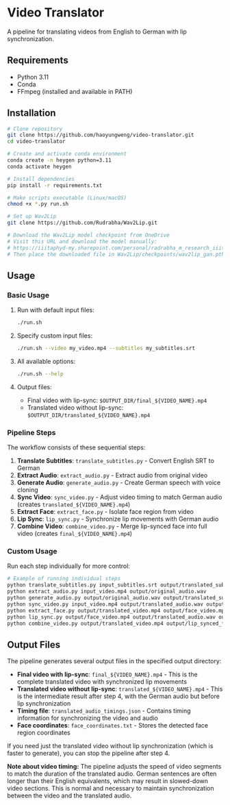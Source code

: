 # Video Translator

A pipeline for translating videos from English to German with lip synchronization.

## Requirements

- Python 3.11
- Conda
- FFmpeg (installed and available in PATH)

## Installation

```bash
# Clone repository
git clone https://github.com/haoyungweng/video-translator.git
cd video-translator

# Create and activate conda environment
conda create -n heygen python=3.11
conda activate heygen

# Install dependencies
pip install -r requirements.txt

# Make scripts executable (Linux/macOS)
chmod +x *.py run.sh

# Set up Wav2Lip
git clone https://github.com/Rudrabha/Wav2Lip.git

# Download the Wav2Lip model checkpoint from OneDrive
# Visit this URL and download the model manually:
# https://iiitaphyd-my.sharepoint.com/personal/radrabha_m_research_iiit_ac_in/_layouts/15/embed.aspx?UniqueId=b6edc8d8-8065-4c0a-aac5-68114517a4bb
# Then place the downloaded file in Wav2Lip/checkpoints/wav2lip_gan.pth
```

## Usage

### Basic Usage

1. Run with default input files:
   ```bash
   ./run.sh
   ```

2. Specify custom input files:
   ```bash
   ./run.sh --video my_video.mp4 --subtitles my_subtitles.srt
   ```

3. All available options:
   ```bash
   ./run.sh --help
   ```

4. Output files:
   - Final video with lip-sync: `$OUTPUT_DIR/final_${VIDEO_NAME}.mp4`
   - Translated video without lip-sync: `$OUTPUT_DIR/translated_${VIDEO_NAME}.mp4`

### Pipeline Steps

The workflow consists of these sequential steps:

1. **Translate Subtitles**: `translate_subtitles.py` - Convert English SRT to German
2. **Extract Audio**: `extract_audio.py` - Extract audio from original video
3. **Generate Audio**: `generate_audio.py` - Create German speech with voice cloning
4. **Sync Video**: `sync_video.py` - Adjust video timing to match German audio (creates `translated_${VIDEO_NAME}.mp4`)
5. **Extract Face**: `extract_face.py` - Isolate face region from video
6. **Lip Sync**: `lip_sync.py` - Synchronize lip movements with German audio
7. **Combine Video**: `combine_video.py` - Merge lip-synced face into full video (creates `final_${VIDEO_NAME}.mp4`)

### Custom Usage

Run each step individually for more control:

```bash
# Example of running individual steps
python translate_subtitles.py input_subtitles.srt output/translated_subtitles.srt
python extract_audio.py input_video.mp4 output/original_audio.wav
python generate_audio.py output/original_audio.wav output/translated_subtitles.srt output/translated_audio.wav
python sync_video.py input_video.mp4 output/translated_audio.wav output/translated_audio_timings.json output/translated_video.mp4
python extract_face.py output/translated_video.mp4 output/face_video.mp4
python lip_sync.py output/face_video.mp4 output/translated_audio.wav output/lip_synced_face.mp4
python combine_video.py output/translated_video.mp4 output/lip_synced_face.mp4 output/final_video.mp4 --audio output/translated_audio.wav
```

## Output Files

The pipeline generates several output files in the specified output directory:

- **Final video with lip-sync**: `final_${VIDEO_NAME}.mp4` - This is the complete translated video with synchronized lip movements
- **Translated video without lip-sync**: `translated_${VIDEO_NAME}.mp4` - This is the intermediate result after step 4, with the German audio but before lip synchronization
- **Timing file**: `translated_audio_timings.json` - Contains timing information for synchronizing the video and audio
- **Face coordinates**: `face_coordinates.txt` - Stores the detected face region coordinates

If you need just the translated video without lip synchronization (which is faster to generate), you can stop the pipeline after step 4.

**Note about video timing:** The pipeline adjusts the speed of video segments to match the duration of the translated audio. German sentences are often longer than their English equivalents, which may result in slowed-down video sections. This is normal and necessary to maintain synchronization between the video and the translated audio.